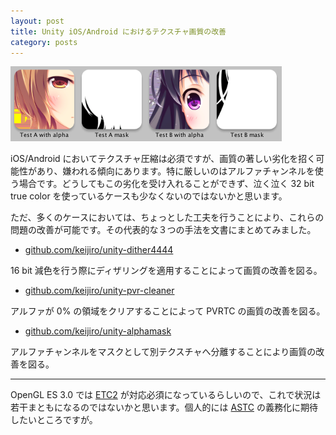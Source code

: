 ```yaml
---
layout: post
title: Unity iOS/Android におけるテクスチャ画質の改善
category: posts
---
```


![Animation](/images/2013-10-04-1.png)

iOS/Android においてテクスチャ圧縮は必須ですが、画質の著しい劣化を招く可能性があり、嫌われる傾向にあります。特に厳しいのはアルファチャンネルを使う場合です。どうしてもこの劣化を受け入れることができず、泣く泣く 32 bit true color を使っているケースも少なくないのではないかと思います。

ただ、多くのケースにおいては、ちょっとした工夫を行うことにより、これらの問題の改善が可能です。その代表的な３つの手法を文書にまとめてみました。

- [github.com/keijiro/unity-dither4444](https://github.com/keijiro/unity-dither4444)

16 bit 減色を行う際にディザリングを適用することによって画質の改善を図る。

- [github.com/keijiro/unity-pvr-cleaner](https://github.com/keijiro/unity-pvr-cleaner)

アルファが 0% の領域をクリアすることによって PVRTC の画質の改善を図る。

- [github.com/keijiro/unity-alphamask](https://github.com/keijiro/unity-alphamask)

アルファチャンネルをマスクとして別テクスチャへ分離することにより画質の改善を図る。

---

OpenGL ES 3.0 では [ETC2](http://en.wikipedia.org/wiki/Ericsson_Texture_Compression) が対応必須になっているらしいので、これで状況は若干まともになるのではないかと思います。個人的には [ASTC](http://en.wikipedia.org/wiki/Adaptive_Scalable_Texture_Compression) の義務化に期待したいところですが。
